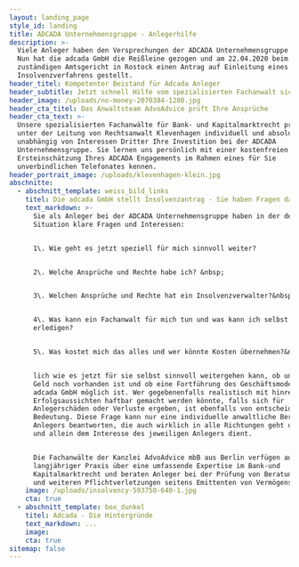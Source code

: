```yaml
---
layout: landing_page
style_id: landing
title: ADCADA Unternehmensgruppe - Anlegerhilfe
description: >-
  Viele Anleger haben den Versprechungen der ADCADA Unternehmensgruppe vertraut.
  Nun hat die adcada GmbH die Reißleine gezogen und am 22.04.2020 beim
  zuständigen Amtsgericht in Rostock einen Antrag auf Einleitung eines
  Insolvenzverfahrens gestellt.
header_titel: Kompetenter Beistand für Adcada Anleger
header_subtitle: Jetzt schnell Hilfe vom spezialisierten Fachanwalt sichern!
header_image: /uploads/no-money-2070384-1280.jpg
header_cta_titel: Das Anwaltsteam AdvoAdvice prüft Ihre Ansprüche
header_cta_text: >-
  Unsere spezialisierten Fachanwälte für Bank- und Kapitalmarktrecht prüfen
  unter der Leitung von Rechtsanwalt Klevenhagen individuell und absolut
  unabhängig von Interessen Dritter Ihre Investition bei der ADCADA
  Unternehmensgruppe. Sie lernen uns persönlich mit einer kostenfreien
  Ersteinschätzung Ihres ADCADA Engagements im Rahmen eines für Sie
  unverbindlichen Telefonates kennen.
header_portrait_image: /uploads/klevenhagen-klein.jpg
abschnitte:
  - abschnitt_template: weiss_bild_links
    titel: Die adcada GmbH stellt Insolvenzantrag - Sie haben Fragen dazu
    text_markdown: >-
      Sie als Anleger bei der ADCADA Unternehmensgruppe haben in der derzeitigen
      Situation klare Fragen und Interessen:


      1\. Wie geht es jetzt speziell für mich sinnvoll weiter?


      2\. Welche Ansprüche und Rechte habe ich? &nbsp;


      3\. Welchen Ansprüche und Rechte hat ein Insolvenzverwalter?&nbsp;


      4\. Was kann ein Fachanwalt für mich tun und was kann ich selbst
      erledigen?


      5\. Was kostet mich das alles und wer könnte Kosten übernehmen?&nbsp;


      lich wie es jetzt für sie selbst sinnvoll weitergehen kann, ob und wieviel
      Geld noch vorhanden ist und ob eine Fortführung des Geschäftsmodells der
      adcada GmbH möglich ist. Wer gegebenenfalls realistisch mit hinreichenden
      Erfolgsaussichten haftbar gemacht werden könnte, falls sich für
      Anlegerschäden oder Verluste ergeben, ist ebenfalls von entscheidender
      Bedeutung. Diese Frage kann nur eine individuelle anwaltliche Beratung des
      Anlegers beantworten, die auch wirklich in alle Richtungen geht und einzig
      und allein dem Interesse des jeweiligen Anlegers dient.


      Die Fachanwälte der Kanzlei AdvoAdvice mbB aus Berlin verfügen aufgrund
      langjähriger Praxis über eine umfassende Expertise im Bank-und
      Kapitalmarktrecht und beraten Anleger bei der Prüfung von Beratungsfehlern
      und weiteren Pflichtverletzungen seitens Emittenten von Vermögensanlagen.
    image: /uploads/insolvency-593750-640-1.jpg
    cta: true
  - abschnitt_template: box_dunkel
    titel: Adcada - Die Hintergründe
    text_markdown: ...
    image:
    cta: true
sitemap: false
---
```

